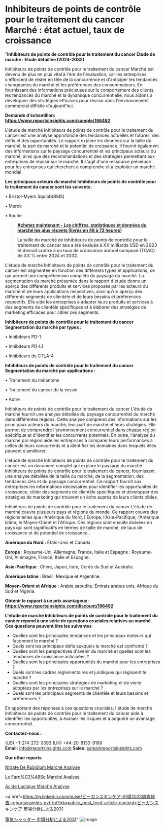 # Inhibiteurs de points de contrôle pour le traitement du cancer Marché : état actuel, taux de croissance

"<strong>Inhibiteurs de points de contrôle pour le traitement du cancer Étude de marché : Étude détaillée (2024-2032)</strong>

Inhibiteurs de points de contrôle pour le traitement du cancer Marché est devenu de plus en plus vital à l'ère de l'évaluation, car les entreprises s'efforcent de rester en tête de la concurrence et d'anticiper les tendances changeantes du marché et les préférences des consommateurs. En fournissant des informations précieuses sur le comportement des clients, les tendances du marché et la dynamique concurrentielle, nous aidons à développer des stratégies efficaces pour réussir dans l'environnement commercial difficile d'aujourd'hui.

<strong>Demande d'échantillon: <a href=https://www.reportsinsights.com/sample/198492>https://www.reportsinsights.com/sample/198492</a></strong>

L'étude de marché Inhibiteurs de points de contrôle pour le traitement du cancer est une analyse approfondie des tendances actuelles et futures, des défis et des opportunités. Le rapport explore les données sur la taille du marché, la part de marché et le potentiel de croissance. Il fournit également des informations sur le paysage concurrentiel et les principaux acteurs du marché, ainsi que des recommandations et des stratégies permettant aux entreprises de réussir sur le marché. Il s'agit d'une ressource précieuse pour les entreprises qui cherchent à comprendre et à exploiter un marché mondial.

<strong>Les principaux acteurs du marché Inhibiteurs de points de contrôle pour le traitement du cancer sont les suivants:</strong>

• Bristol-Myers Squibb(BMS)

• Merck

• Roche
<blockquote><a href=https://www.reportsinsights.com/buynow/198492><span style=text-decoration: underline;><strong>Achetez maintenant - Les chiffres, statistiques et données du marché les plus récents [livrés en 48 à 72 heures]</strong></span></a></blockquote>
<blockquote><span style=text-decoration: underline;><strong>La taille du marché de Inhibiteurs de points de contrôle pour le traitement du cancer ans a été évaluée à XX milliards USD en 2023 et devrait croître à un taux de croissance annuel composé (TCAC) de XX % entre 2024 et 2032.</strong></span></blockquote>
L'étude de marché Inhibiteurs de points de contrôle pour le traitement du cancer est segmentée en fonction des différents types et applications, ce qui permet une compréhension complète du paysage du marché. La segmentation du marché présentée dans le rapport d'étude donne un aperçu des différents produits et services proposés par les acteurs du marché et de leurs applications respectives, ainsi qu'un aperçu des différents segments de clientèle et de leurs besoins et préférences respectifs. Elle aide les entreprises à adapter leurs produits et services à des segments de clientèle spécifiques et à élaborer des stratégies de marketing efficaces pour cibler ces segments.

<strong>Inhibiteurs de points de contrôle pour le traitement du cancer Segmentation du marché par types :</strong>

• Inhibiteurs PD-1

• Inhibiteurs PD-L1

• Inhibiteurs du CTLA-4

<strong>Inhibiteurs de points de contrôle pour le traitement du cancer Segmentation du marché par applications :</strong>

• Traitement du mélanome

• Traitement du cancer de la vessie

• Autre

Inhibiteurs de points de contrôle pour le traitement du cancer L'étude de marché fournit une analyse détaillée du paysage concurrentiel du marché dans différentes régions. Cette analyse comprend des informations sur les principaux acteurs du marché, leur part de marché et leurs stratégies. Elle permet de comprendre l'environnement concurrentiel dans chaque région spécifique et d'identifier les concurrents potentiels. En outre, l'analyse du marché par région aide les entreprises à comparer leurs performances à celles de leurs concurrents et à identifier les domaines dans lesquels elles peuvent s'améliorer.

L'étude de marché Inhibiteurs de points de contrôle pour le traitement du cancer est un document complet qui explore le paysage du marché Inhibiteurs de points de contrôle pour le traitement du cancer, fournissant une analyse détaillée de la taille du marché, de la segmentation, des tendances clés et du paysage concurrentiel. Ce rapport fournit aux entreprises les informations nécessaires pour identifier les opportunités de croissance, cibler des segments de clientèle spécifiques et développer des stratégies de marketing qui trouvent un écho auprès de leurs clients cibles.

Inhibiteurs de points de contrôle pour le traitement du cancer L'étude de marché couvre plusieurs pays et régions du monde. Ce rapport couvre des régions telles que l'Amérique du Nord, l'Europe, l'Asie-Pacifique, l'Amérique latine, le Moyen-Orient et l'Afrique. Ces régions sont ensuite divisées en pays qui sont significatifs en termes de taille de marché, de taux de croissance et de potentiel de croissance..

<strong>Amérique du Nord :</strong> États-Unis et Canada.

<strong>Europe</strong> : Royaume-Uni, Allemagne, France, Italie et Espagne : Royaume-Uni, Allemagne, France, Italie et Espagne.

<strong>Asie-Pacifique</strong> : Chine, Japon, Inde, Corée du Sud et Australie.

<strong>Amérique latine</strong> : Brésil, Mexique et Argentine.

<strong>Moyen-Orient et Afrique</strong> : Arabie saoudite, Émirats arabes unis, Afrique du Sud et Nigeria.

<strong>Obtenir le rapport à un prix avantageux : <a href=https://www.reportsinsights.com/discount/198492>https://www.reportsinsights.com/discount/198492</a></strong>

<strong>L'étude de marché Inhibiteurs de points de contrôle pour le traitement du cancer répond à une série de questions cruciales relatives au marché. Ces questions peuvent être les suivantes</strong>
<ul>
  <li>Quelles sont les principales tendances et les principaux moteurs qui façonnent le marché ?</li>
  <li>Quels sont les principaux défis auxquels le marché est confronté ?</li>
  <li>Quelles sont les perspectives d'avenir du marché et quelles sont les tendances de croissance anticipées ?</li>
  <li>Quelles sont les principales opportunités du marché pour les entreprises ?</li>
  <li>Quels sont les cadres réglementaires et juridiques qui régissent le marché ?</li>
  <li>Quelles sont les principales stratégies de marketing et de vente adoptées par les entreprises sur le marché ?</li>
  <li>Quels sont les principaux segments de clientèle et leurs besoins et préférences ?</li>
</ul>
En apportant des réponses à ces questions cruciales, l'étude de marché Inhibiteurs de points de contrôle pour le traitement du cancer aide à identifier les opportunités, à évaluer les risques et à acquérir un avantage concurrentiel.

<strong>Contactez-nous :</strong>

(US) +1-214-272-0393
(UK) +44-20-8133-9198
<strong>Email:</strong> <a>info@reportsinsights.com</a>
<strong>Sales:</strong> <a>sales@reportsinsights.com</a>

<strong>Our other reports</strong>

<a href=https://www.linkedin.com/pulse/nitrate-de-rubidium-march%C3%A9paysage-comprenant-izmxc/>Nitrate De Rubidium Marché Analyse</a>

<a href=https://www.linkedin.com/pulse/le-farn%C3%A8se-march%C3%A9-analyse-historique-actuelle-vezzf/>Le Farn%C3%A8Se Marché Analyse</a>

<a href=https://www.linkedin.com/pulse/acide-lactique-march%C3%A9-valorisation-2024-ventes-7nr5f/>Acide Lactique Marché Analyse</a>

<a href=https://jp.linkedin.com/pulse/ビーガンスキンケア-市場2023調査報告-reportsinsights-pvt-ltd?trk=public_post_feed-article-content>ビーガンスキンケア 市場分析による2031</a>

<a href=https://www.linkedin.com/pulse/電気シャッター-市場cagr見通し成長2028-reports-insights-expert/>電気シャッター 市場分析による2031</a>"
![image](https://github.com/daminid12/RIresearchers/assets/158430485/7a515274-1b54-4e68-9365-74f30c3fbe1f)
